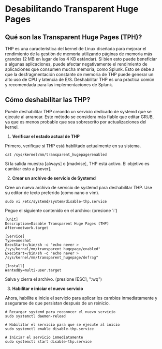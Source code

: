 # Desabilitando Transparent Huge Pages

## Qué son las Transparent Huge Pages (TPH)?
THP es una característica del kernel de Linux diseñada para mejorar el rendimiento de la gestión de memoria utilizando páginas de memoria más grandes (2 MB en lugar de los 4 KB estándar). Si bien esto puede beneficiar a algunas aplicaciones, puede afectar negativamente el rendimiento de aplicaciones que consumen mucha memoria, como Splunk. Esto se debe a que la desfragmentación constante de memoria de THP puede generar un alto uso de CPU y latencia de E/S. Deshabilitar THP es una práctica común y recomendada para las implementaciones de Splunk.

## Cómo deshabilitar las THP?

Puede deshabilitar THP creando un servicio dedicado de systemd que se ejecute al arrancar. Este método se considera más fiable que editar GRUB, ya que es menos probable que sea sobrescrito por actualizaciones del kernel.

1. **Verificar el estado actual de THP**

Primero, verifique si THP está habilitado actualmente en su sistema.

``` 
cat /sys/kernel/mm/transparent_hugepage/enabled
```

Si la salida muestra [always] o [madvise], THP está activo. El objetivo es cambiar esto a [never].

2. **Crear un archivo de servicio de Systemd**

Cree un nuevo archivo de servicio de systemd para deshabilitar THP. Use su editor de texto preferido (como nano o vim).

``` 
sudo vi /etc/systemd/system/disable-thp.service
```

Pegue el siguiente contenido en el archivo: (presione 'i')



```
[Unit]
Description=Disable Transparent Huge Pages (THP)
After=network.target

[Service]
Type=oneshot
ExecStart=/bin/sh -c "echo never > /sys/kernel/mm/transparent_hugepage/enabled"
ExecStart=/bin/sh -c "echo never > /sys/kernel/mm/transparent_hugepage/defrag"

[Install]
WantedBy=multi-user.target
``` 

Salva y cierra el archivo. (presione [ESC], ":wq")

3. **Habilitar e iniciar el nuevo servicio**

Ahora, habilite e inicie el servicio para aplicar los cambios inmediatamente y asegurarse de que persistan después de un reinicio.

```
# Recargar systemd para reconocer el nuevo servicio
sudo systemctl daemon-reload

# Habilitar el servicio para que se ejecute al inicio
sudo systemctl enable disable-thp.service

# Iniciar el servicio inmediatamente
sudo systemctl start disable-thp.service
```
